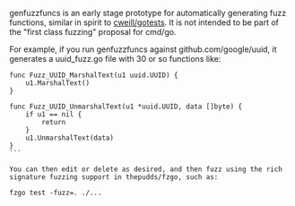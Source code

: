 genfuzzfuncs is an early stage prototype for automatically generating fuzz functions, similar in spirit to [cweill/gotests](https://github.com/cweill/gotests). 
It is not intended to be part of the "first class fuzzing" proposal for cmd/go.

For example, if you run genfuzzfuncs against github.com/google/uuid, it generates a uuid_fuzz.go file with 30 or so functions like:

````
func Fuzz_UUID_MarshalText(u1 uuid.UUID) {
    u1.MarshalText()
}

func Fuzz_UUID_UnmarshalText(u1 *uuid.UUID, data []byte) {
    if u1 == nil {
	    return
    }
    u1.UnmarshalText(data)
}
```

You can then edit or delete as desired, and then fuzz using the rich signature fuzzing support in thepudds/fzgo, such as:

fzgo test -fuzz=. ./...
